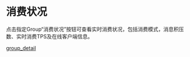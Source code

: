 # 消费状况

点击指定Group“消费状况”按钮可查看实时消费状况，包括消费模式，消息积压数、实时消费TPS及在线客户端信息。

[group_detail](/URocketMQ/images/group_detail.png)